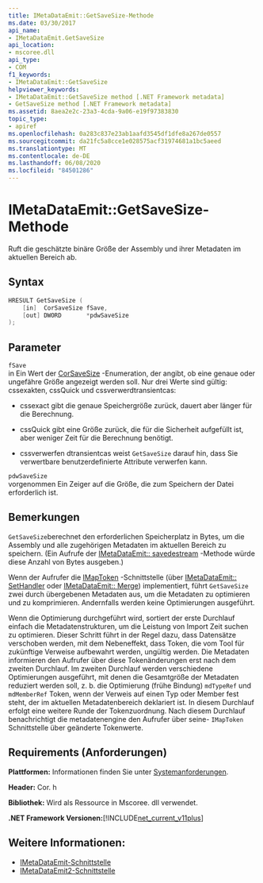 ```yaml
---
title: IMetaDataEmit::GetSaveSize-Methode
ms.date: 03/30/2017
api_name:
- IMetaDataEmit.GetSaveSize
api_location:
- mscoree.dll
api_type:
- COM
f1_keywords:
- IMetaDataEmit::GetSaveSize
helpviewer_keywords:
- IMetaDataEmit::GetSaveSize method [.NET Framework metadata]
- GetSaveSize method [.NET Framework metadata]
ms.assetid: 8aea2e2c-23a3-4cda-9a06-e19f97383830
topic_type:
- apiref
ms.openlocfilehash: 0a283c837e23ab1aafd3545df1dfe8a267de0557
ms.sourcegitcommit: da21fc5a8cce1e028575acf31974681a1bc5aeed
ms.translationtype: MT
ms.contentlocale: de-DE
ms.lasthandoff: 06/08/2020
ms.locfileid: "84501286"
---
```

# <a name="imetadataemitgetsavesize-method"></a>IMetaDataEmit::GetSaveSize-Methode
Ruft die geschätzte binäre Größe der Assembly und ihrer Metadaten im aktuellen Bereich ab.  
  
## <a name="syntax"></a>Syntax  
  
```cpp  
HRESULT GetSaveSize (  
    [in]  CorSaveSize fSave,  
    [out] DWORD       *pdwSaveSize  
);  
```  
  
## <a name="parameters"></a>Parameter  
 `fSave`  
 in Ein Wert der [CorSaveSize](corsavesize-enumeration.md) -Enumeration, der angibt, ob eine genaue oder ungefähre Größe angezeigt werden soll. Nur drei Werte sind gültig: cssexakten, cssQuick und cssverwerdtransientcas:  
  
- cssexact gibt die genaue Speichergröße zurück, dauert aber länger für die Berechnung.  
  
- cssQuick gibt eine Größe zurück, die für die Sicherheit aufgefüllt ist, aber weniger Zeit für die Berechnung benötigt.  
  
- cssverwerfen dtransientcas weist `GetSaveSize` darauf hin, dass Sie verwertbare benutzerdefinierte Attribute verwerfen kann.  
  
 `pdwSaveSize`  
 vorgenommen Ein Zeiger auf die Größe, die zum Speichern der Datei erforderlich ist.  
  
## <a name="remarks"></a>Bemerkungen  
 `GetSaveSize`berechnet den erforderlichen Speicherplatz in Bytes, um die Assembly und alle zugehörigen Metadaten im aktuellen Bereich zu speichern. (Ein Aufrufe der [IMetaDataEmit:: savedestream](imetadataemit-savetostream-method.md) -Methode würde diese Anzahl von Bytes ausgeben.)  
  
 Wenn der Aufrufer die [IMapToken](imaptoken-interface.md) -Schnittstelle (über [IMetaDataEmit:: SetHandler](imetadataemit-sethandler-method.md) oder [IMetaDataEmit:: Merge](imetadataemit-merge-method.md)) implementiert, führt `GetSaveSize` zwei durch übergebenen Metadaten aus, um die Metadaten zu optimieren und zu komprimieren. Andernfalls werden keine Optimierungen ausgeführt.  
  
 Wenn die Optimierung durchgeführt wird, sortiert der erste Durchlauf einfach die Metadatenstrukturen, um die Leistung von Import Zeit suchen zu optimieren. Dieser Schritt führt in der Regel dazu, dass Datensätze verschoben werden, mit dem Nebeneffekt, dass Token, die vom Tool für zukünftige Verweise aufbewahrt werden, ungültig werden. Die Metadaten informieren den Aufrufer über diese Tokenänderungen erst nach dem zweiten Durchlauf. Im zweiten Durchlauf werden verschiedene Optimierungen ausgeführt, mit denen die Gesamtgröße der Metadaten reduziert werden soll, z. b. die Optimierung (frühe Bindung) `mdTypeRef` und `mdMemberRef` Token, wenn der Verweis auf einen Typ oder Member fest steht, der im aktuellen Metadatenbereich deklariert ist. In diesem Durchlauf erfolgt eine weitere Runde der Tokenzuordnung. Nach diesem Durchlauf benachrichtigt die metadatenengine den Aufrufer über seine- `IMapToken` Schnittstelle über geänderte Tokenwerte.  
  
## <a name="requirements"></a>Requirements (Anforderungen)  
 **Plattformen:** Informationen finden Sie unter [Systemanforderungen](../../get-started/system-requirements.md).  
  
 **Header:** Cor. h  
  
 **Bibliothek:** Wird als Ressource in Mscoree. dll verwendet.  
  
 **.NET Framework Versionen:**[!INCLUDE[net_current_v11plus](../../../../includes/net-current-v11plus-md.md)]  
  
## <a name="see-also"></a>Weitere Informationen:

- [IMetaDataEmit-Schnittstelle](imetadataemit-interface.md)
- [IMetaDataEmit2-Schnittstelle](imetadataemit2-interface.md)
